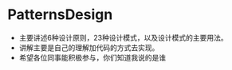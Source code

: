 # PatternsDesign
   * 主要讲述6种设计原则，23种设计模式，以及设计模式的主要用法。
   * 讲解主要是自己的理解加代码的方式去实现。
   * 希望各位同事能积极参与，你们知道我说的是谁
